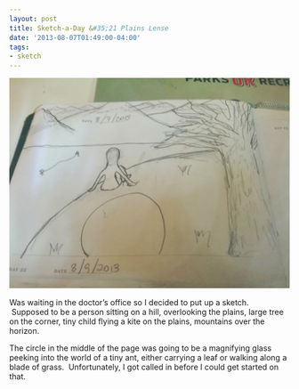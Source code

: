 ```yaml
---
layout: post
title: Sketch-a-Day &#35;21 Plains Lense
date: '2013-08-07T01:49:00-04:00'
tags:
- sketch
---
```

![](/images/sketches/sad21-plains-lense.jpg)

Was waiting in the doctor’s office so I decided to put up a sketch.  Supposed to be a person sitting on a hill, overlooking the plains, large tree on the corner, tiny child flying a kite on the plains, mountains over the horizon.

The circle in the middle of the page was going to be a magnifying glass peeking into the world of a tiny ant, either carrying a leaf or walking along a blade of grass.  Unfortunately, I got called in before I could get started on that.
